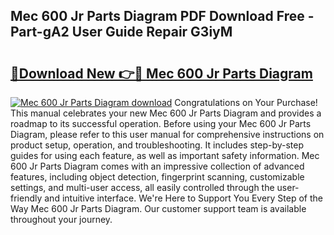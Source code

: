 ## Mec 600 Jr Parts Diagram PDF Download Free - Part-gA2 User Guide Repair G3iyM

# <h2><a href="http://dfh67k.blite.top/?on=Mec+600+Jr+Parts+Diagram">🔗Download New 👉🔴 Mec 600 Jr Parts Diagram</a></h2>

[![Mec 600 Jr Parts Diagram download](https://i.imgur.com/lujVjoI.png)](http://dfh67k.blite.top/?on=Mec+600+Jr+Parts+Diagram)
Congratulations on Your Purchase! This manual celebrates your new Mec 600 Jr Parts Diagram and provides a roadmap to its successful operation. Before using your Mec 600 Jr Parts Diagram, please refer to this user manual for comprehensive instructions on product setup, operation, and troubleshooting. It includes step-by-step guides for using each feature, as well as important safety information. Mec 600 Jr Parts Diagram comes with an impressive collection of advanced features, including object detection, fingerprint scanning, customizable settings, and multi-user access, all easily controlled through the user-friendly and intuitive interface. We're Here to Support You Every Step of the Way Mec 600 Jr Parts Diagram. Our customer support team is available throughout your journey.
